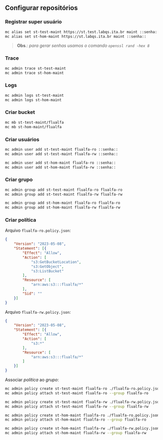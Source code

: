 ## Configurar repositórios

### Registrar super usuário 

```sh
mc alias set st-test-maint https://st.test.labqs.ita.br maint ::senha::
mc alias set st-hom-maint https://st.labqs.ita.br maint ::senha::
```

> **Obs**.: _para gerar senhas usamos o comando `openssl rand -hex 8`_

### Trace

```sh
mc admin trace st-test-maint
mc admin trace st-hom-maint
```

### Logs

```sh
mc admin logs st-test-maint
mc admin logs st-hom-maint
```

### Criar bucket

```sh
mc mb st-test-maint/flualfa
mc mb st-hom-maint/flualfa
```

### Criar usuários

```sh
mc admin user add st-test-maint flualfa-ro ::senha::
mc admin user add st-test-maint flualfa-rw ::senha::

mc admin user add st-hom-maint flualfa-ro ::senha::
mc admin user add st-hom-maint flualfa-rw ::senha::
```

### Criar grupo

```sh
mc admin group add st-test-maint flualfa-ro flualfa-ro
mc admin group add st-test-maint flualfa-rw flualfa-rw

mc admin group add st-hom-maint flualfa-ro flualfa-ro
mc admin group add st-hom-maint flualfa-rw flualfa-rw
```

### Criar política

Arquivo `flualfa-ro.policy.json`:

```json
{
    "Version": "2023-05-08",
    "Statement": [{
        "Effect": "Allow",
        "Action": [
            "s3:GetBucketLocation",
            "s3:GetObject",
            "s3:ListBucket"
        ],
        "Resource": [
            "arn:aws:s3:::flualfa/*"
        ],
        "Sid": ""
    }]
}
```

Arquivo `flualfa-rw.policy.json`:

```json
{
    "Version": "2023-05-08",
    "Statement": [{
        "Effect": "Allow",
        "Action": [
            "s3:*"
        ],
        "Resource": [
            "arn:aws:s3:::flualfa/*"
        ]
    }]
}
```

Associar _política_ ao _grupo_:

```sh
mc admin policy create st-test-maint flualfa-ro ./flualfa-ro.policy.json
mc admin policy attach st-test-maint flualfa-ro --group flualfa-ro

mc admin policy create st-test-maint flualfa-rw ./flualfa-rw.policy.json
mc admin policy attach st-test-maint flualfa-rw --group flualfa-rw

mc admin policy create st-hom-maint flualfa-ro ./flualfa-ro.policy.json
mc admin policy attach st-hom-maint flualfa-ro --group flualfa-ro

mc admin policy create st-hom-maint flualfa-rw ./flualfa-rw.policy.json
mc admin policy attach st-hom-maint flualfa-rw --group flualfa-rw
```
